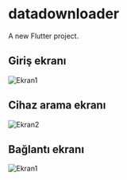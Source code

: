 # datadownloader

A new Flutter project.

## Giriş ekranı

![Ekran1](resimler/img.jpg)


## Cihaz arama ekranı

![Ekran2](resimler/img_1.jpg)

## Bağlantı ekranı

![Ekran1](resimler/img_3.jpg)




